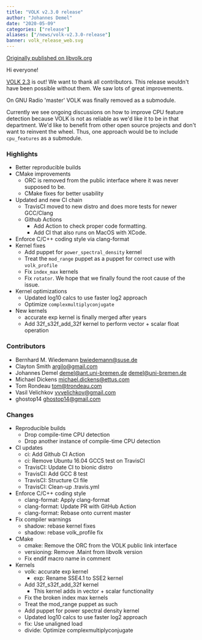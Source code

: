 ```yaml
---
title: "VOLK v2.3.0 release"
author: "Johannes Demel"
date: "2020-05-09"
categories: ["release"]
aliases: ["/news/volk-v2.3.0-release"]
banner: volk_release_web.svg
---
```

[Originally published on libvolk.org](https://www.libvolk.org/category/news.html)

Hi everyone!

[VOLK 2.3](https://github.com/gnuradio/volk/releases/tag/v2.3.0) is out! We want to thank all contributors. This release wouldn't have been possible without them. We saw lots of great improvements.

On GNU Radio 'master' VOLK was finally removed as a submodule.

Currently we see ongoing discussions on how to improve CPU feature detection because VOLK is not as reliable as we'd like it to be in that department. We'd like to benefit from other open source projects and don't want to reinvent the wheel. Thus, one approach would be to include `cpu_features` as a submodule.

### Highlights

* Better reproducible builds
* CMake improvements
    - ORC is removed from the public interface where it was never supposed to be.
    - CMake fixes for better usability
* Updated and new CI chain
    - TravisCI moved to new distro and does more tests for newer GCC/Clang
    - Github Actions
        - Add Action to check proper code formatting.
        - Add CI that also runs on MacOS with XCode.
* Enforce C/C++ coding style via clang-format
* Kernel fixes
    - Add puppet for `power_spectral_density` kernel
    - Treat the `mod_range` puppet as a puppet for correct use with `volk_profile`
    - Fix `index_max` kernels
    - Fix `rotator`. We hope that we finally found the root cause of the issue.
* Kernel optimizations
    - Updated log10 calcs to use faster log2 approach
    - Optimize `complexmultiplyconjugate`
* New kernels
    - accurate exp kernel is finally merged after years
    - Add 32f_s32f_add_32f kernel to perform vector + scalar float operation

### Contributors

* Bernhard M. Wiedemann <bwiedemann@suse.de>
* Clayton Smith <argilo@gmail.com>
* Johannes Demel <demel@ant.uni-bremen.de> <demel@uni-bremen.de>
* Michael Dickens <michael.dickens@ettus.com>
* Tom Rondeau <tom@trondeau.com>
* Vasil Velichkov <vvvelichkov@gmail.com>
* ghostop14 <ghostop14@gmail.com>

### Changes

* Reproducible builds
    - Drop compile-time CPU detection
    - Drop another instance of compile-time CPU detection
* CI updates
    - ci: Add Github CI Action
    - ci: Remove Ubuntu 16.04 GCC5 test on TravisCI
    - TravisCI: Update CI to bionic distro
    - TravisCI: Add GCC 8 test
    - TravisCI: Structure CI file
    - TravisCI: Clean-up .travis.yml
* Enforce C/C++ coding style
    - clang-format: Apply clang-format
    - clang-format: Update PR with GitHub Action
    - clang-format: Rebase onto current master
* Fix compiler warnings
    - shadow: rebase kernel fixes
    - shadow: rebase volk_profile fix
* CMake
    - cmake: Remove the ORC from the VOLK public link interface
    - versioning: Remove .Maint from libvolk version
    - Fix endif macro name in comment
* Kernels
    - volk: accurate exp kernel
        - exp: Rename SSE4.1 to SSE2 kernel
    - Add 32f_s32f_add_32f kernel
        - This kernel adds in vector + scalar functionality
    - Fix the broken index max kernels
    - Treat the mod_range puppet as such
    - Add puppet for power spectral density kernel
    - Updated log10 calcs to use faster log2 approach
    - fix: Use unaligned load
    - divide: Optimize complexmultiplyconjugate